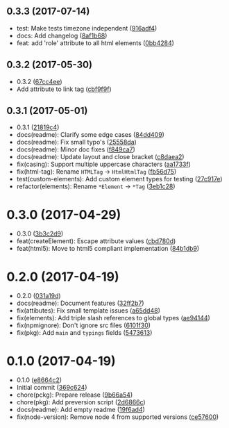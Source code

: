 <a name="0.3.3"></a>
## 0.3.3 (2017-07-14)

* test: Make tests timezone independent ([916adf4](https://github.com/nicojs/typed-html/commit/916adf4))
* docs: Add changelog ([8af1b68](https://github.com/nicojs/typed-html/commit/8af1b68))
* feat: add 'role' attribute to all html elements ([0bb4284](https://github.com/nicojs/typed-html/commit/0bb4284))



<a name="0.3.2"></a>
## 0.3.2 (2017-05-30)

* 0.3.2 ([67cc4ee](https://github.com/nicojs/typed-html/commit/67cc4ee))
* Add attribute to link tag ([cbf9f9f](https://github.com/nicojs/typed-html/commit/cbf9f9f))



<a name="0.3.1"></a>
## 0.3.1 (2017-05-01)

* 0.3.1 ([21819c4](https://github.com/nicojs/typed-html/commit/21819c4))
* docs(readme): Clarify some edge cases ([84dd409](https://github.com/nicojs/typed-html/commit/84dd409))
* docs(readme): Fix small typo's ([25558da](https://github.com/nicojs/typed-html/commit/25558da))
* docs(readme): Minor doc fixes ([f849ca7](https://github.com/nicojs/typed-html/commit/f849ca7))
* docs(readme): Update layout and close bracket ([c8daea2](https://github.com/nicojs/typed-html/commit/c8daea2))
* fix(casing): Support multiple uppercase characters ([aa1733f](https://github.com/nicojs/typed-html/commit/aa1733f))
* fix(html-tag): Rename `HTMLTag` -> `HtmlHtmlTag` ([fb56d75](https://github.com/nicojs/typed-html/commit/fb56d75))
* test(custom-elements): Add custom element types for testing ([27c917e](https://github.com/nicojs/typed-html/commit/27c917e))
* refactor(elements): Rename `*Element` -> `*Tag` ([3eb1c28](https://github.com/nicojs/typed-html/commit/3eb1c28))



<a name="0.3.0"></a>
# 0.3.0 (2017-04-29)

* 0.3.0 ([3b3c2d9](https://github.com/nicojs/typed-html/commit/3b3c2d9))
* feat(createElement): Escape attribute values ([cbd780d](https://github.com/nicojs/typed-html/commit/cbd780d))
* feat(html5): Move to html5 compliant implementation ([84b1db9](https://github.com/nicojs/typed-html/commit/84b1db9))



<a name="0.2.0"></a>
# 0.2.0 (2017-04-19)

* 0.2.0 ([031a19d](https://github.com/nicojs/typed-html/commit/031a19d))
* docs(readme): Document features ([32ff2b7](https://github.com/nicojs/typed-html/commit/32ff2b7))
* fix(attibutes): Fix small template issues ([a65dd48](https://github.com/nicojs/typed-html/commit/a65dd48))
* fix(elements): Add triple slash references to global types ([ae94144](https://github.com/nicojs/typed-html/commit/ae94144))
* fix(npmignore): Don't ignore src files ([6101f30](https://github.com/nicojs/typed-html/commit/6101f30))
* fix(pkg): Add `main` and `typings` fields ([5473613](https://github.com/nicojs/typed-html/commit/5473613))



<a name="0.1.0"></a>
# 0.1.0 (2017-04-19)

* 0.1.0 ([e8664c2](https://github.com/nicojs/typed-html/commit/e8664c2))
* Initial commit ([369c624](https://github.com/nicojs/typed-html/commit/369c624))
* chore(pckg): Prepare release ([9b66a54](https://github.com/nicojs/typed-html/commit/9b66a54))
* chore(pkg): Add preversion script ([2d6866c](https://github.com/nicojs/typed-html/commit/2d6866c))
* docs(readme): Add empty readme ([19f6ad4](https://github.com/nicojs/typed-html/commit/19f6ad4))
* fix(node-version): Remove node 4 from supported versions ([ce57600](https://github.com/nicojs/typed-html/commit/ce57600))



